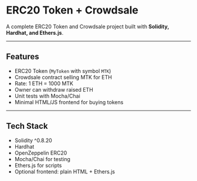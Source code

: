 # ERC20 Token + Crowdsale

A complete ERC20 Token and Crowdsale project built with **Solidity, Hardhat, and Ethers.js**.

---

##  Features
- ERC20 Token (`MyToken` with symbol `MTK`)
- Crowdsale contract selling MTK for ETH
- Rate: 1 ETH = 1000 MTK
- Owner can withdraw raised ETH
- Unit tests with Mocha/Chai
- Minimal HTML/JS frontend for buying tokens

---

##  Tech Stack
- Solidity ^0.8.20
- Hardhat
- OpenZeppelin ERC20
- Mocha/Chai for testing
- Ethers.js for scripts
- Optional frontend: plain HTML + Ethers.js



